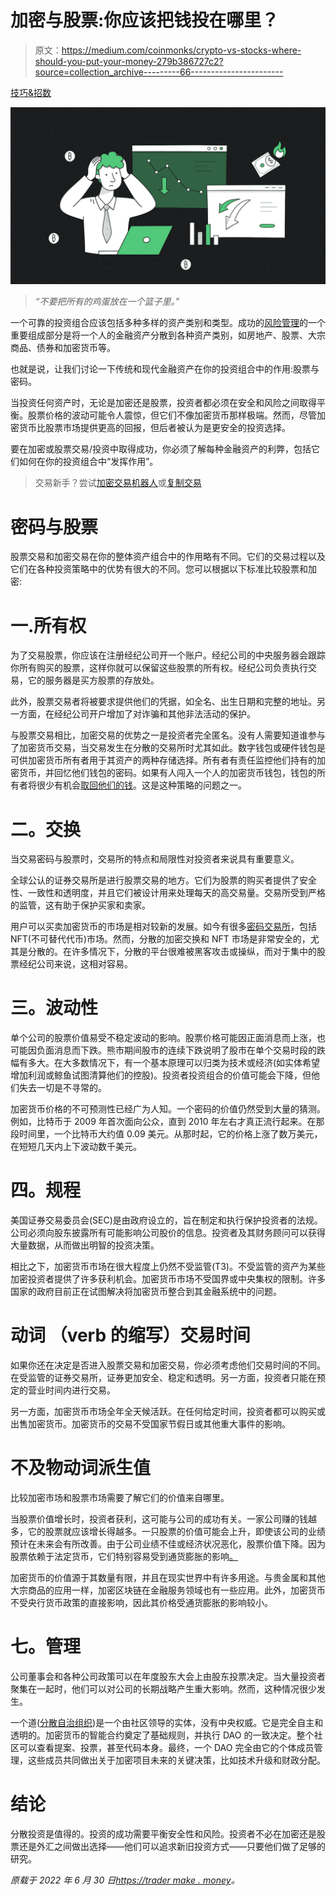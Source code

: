 # 加密与股票:你应该把钱投在哪里？

> 原文：<https://medium.com/coinmonks/crypto-vs-stocks-where-should-you-put-your-money-279b386727c2?source=collection_archive---------66----------------------->

[技巧&招数](https://tradermake.money/blog/tag/tips-tricks/)

![](img/d8a665e4670626067d4deb01b236929f.png)

> *“不要把所有的鸡蛋放在一个篮子里。”*

一个可靠的投资组合应该包括多种多样的资产类别和类型。成功的[风险管理](https://youtu.be/11oyLEGeZKw)的一个重要组成部分是将一个人的金融资产分散到各种资产类别，如房地产、股票、大宗商品、债券和加密货币等。

也就是说，让我们讨论一下传统和现代金融资产在你的投资组合中的作用:股票与密码。

当投资任何资产时，无论是加密还是股票，投资者都必须在安全和风险之间取得平衡。股票价格的波动可能令人震惊，但它们不像加密货币那样极端。然而，尽管加密货币比股票市场提供更高的回报，但后者被认为是更安全的投资选择。

要在加密或股票交易/投资中取得成功，你必须了解每种金融资产的利弊，包括它们如何在你的投资组合中“发挥作用”。

> 交易新手？尝试[加密交易机器人](/coinmonks/crypto-trading-bot-c2ffce8acb2a)或[复制交易](/coinmonks/top-10-crypto-copy-trading-platforms-for-beginners-d0c37c7d698c)

# 密码与股票

股票交易和加密交易在你的整体资产组合中的作用略有不同。它们的交易过程以及它们在各种投资策略中的优势有很大的不同。您可以根据以下标准比较股票和加密:

# 一.所有权

为了交易股票，你应该在注册经纪公司开一个账户。经纪公司的中央服务器会跟踪你所有购买的股票，这样你就可以保留这些股票的所有权。经纪公司负责执行交易，它的服务器是买方股票的存放处。

此外，股票交易者将被要求提供他们的凭据，如全名、出生日期和完整的地址。另一方面，在经纪公司开户增加了对诈骗和其他非法活动的保护。

与股票交易相比，加密交易的优势之一是投资者完全匿名。没有人需要知道谁参与了加密货币交易，当交易发生在分散的交易所时尤其如此。数字钱包或硬件钱包是可供加密货币所有者用于其资产的两种存储选择。所有者有责任监控他们持有的加密货币，并回忆他们钱包的密码。如果有人闯入一个人的加密货币钱包，钱包的所有者将很少有机会[取回他们的钱](https://tradermake.money/blog/beginners-guide-to-crypto-security/)。这是这种策略的问题之一。

# 二。交换

当交易密码与股票时，交易所的特点和局限性对投资者来说具有重要意义。

全球公认的证券交易所是进行股票交易的地方。它们为股票的购买者提供了安全性、一致性和透明度，并且它们被设计用来处理每天的高交易量。交易所受到严格的监管，这有助于保护买家和卖家。

用户可以买卖加密货币的市场是相对较新的发展。如今有很多[密码交易所](https://tradermake.money/blog/what-is-bybit/)，包括 NFT(不可替代代币)市场。然而，分散的加密交换和 NFT 市场是非常安全的，尤其是分散的。在许多情况下，分散的平台很难被黑客攻击或操纵，而对于集中的股票经纪公司来说，这相对容易。

# 三。波动性

单个公司的股票价值易受不稳定波动的影响。股票价格可能因正面消息而上涨，也可能因负面消息而下跌。熊市期间股市的连续下跌说明了股市在单个交易时段的跌幅有多大。在大多数情况下，有一个基本原理可以归类为技术或经济(如实体希望增加利润或鲸鱼试图清算他们的控股)。投资者投资组合的价值可能会下降，但他们失去一切是不寻常的。

加密货币价格的不可预测性已经广为人知。一个密码的价值仍然受到大量的猜测。例如，比特币于 2009 年首次面向公众，直到 2010 年左右才真正流行起来。在那段时间里，一个比特币大约值 0.09 美元。从那时起，它的价格上涨了数万美元，在短短几天内上下波动数千美元。

# 四。规程

美国证券交易委员会(SEC)是由政府设立的，旨在制定和执行保护投资者的法规。公司必须向股东披露所有可能影响公司股价的信息。投资者及其财务顾问可以获得大量数据，从而做出明智的投资决策。

相比之下，加密货币市场在很大程度上仍然不受监管(T3)。不受监管的资产为某些加密投资者提供了许多获利机会。加密货币市场不受国界或中央集权的限制。许多国家的政府目前正在试图解决将加密货币整合到其金融系统中的问题。

# 动词 （verb 的缩写）交易时间

如果你还在决定是否进入股票交易和加密交易，你必须考虑他们交易时间的不同。在受监管的证券交易所，证券更加安全、稳定和透明。另一方面，投资者只能在预定的营业时间内进行交易。

另一方面，加密货币市场全年全天候活跃。在任何给定时间，投资者都可以购买或出售加密货币。加密货币的交易不受国家节假日或其他重大事件的影响。

# 不及物动词派生值

比较加密市场和股票市场需要了解它们的价值来自哪里。

当股票价值增长时，投资者获利，这可能与公司的成功有关。一家公司赚的钱越多，它的股票就应该增长得越多。一只股票的价值可能会上升，即使该公司的业绩预计在未来会有所改善。由于公司业绩不佳或经济状况恶化，股票价值下降。因为股票依赖于法定货币，它们特别容易受到通货膨胀的影响[。](https://tradermake.money/blog/bear-market-trading-strategy/)

加密货币的价值源于其数量有限，并且在现实世界中有许多用途。与贵金属和其他大宗商品的应用一样，加密区块链在金融服务领域也有一些应用。此外，加密货币不受央行货币政策的直接影响，因此其价格受通货膨胀的影响较小。

# 七。管理

公司董事会和各种公司政策可以在年度股东大会上由股东投票决定。当大量投资者聚集在一起时，他们可以对公司的长期战略产生重大影响。然而，这种情况很少发生。

一个道([分散自治组织](https://www.forbes.com/sites/cathyhackl/2021/06/01/what-are-daos-and-why-you-should-pay-attention/?sh=3dde98e07305))是一个由社区领导的实体，没有中央权威。它是完全自主和透明的。加密货币的智能合约奠定了基础规则，并执行 DAO 的一致决定。整个社区可以查看提案、投票，甚至代码本身。最终，一个 DAO 完全由它的个体成员管理，这些成员共同做出关于加密项目未来的关键决策，比如技术升级和财政分配。

# 结论

分散投资是值得的。投资的成功需要平衡安全性和风险。投资者不必在加密还是股票还是外汇之间做出选择——他们可以追求新旧投资方式——只要他们做了足够的研究。

*原载于 2022 年 6 月 30 日*[*https://trader make . money*](https://tradermake.money/blog/crypto-vs-stocks-whats-the-difference/)*。*